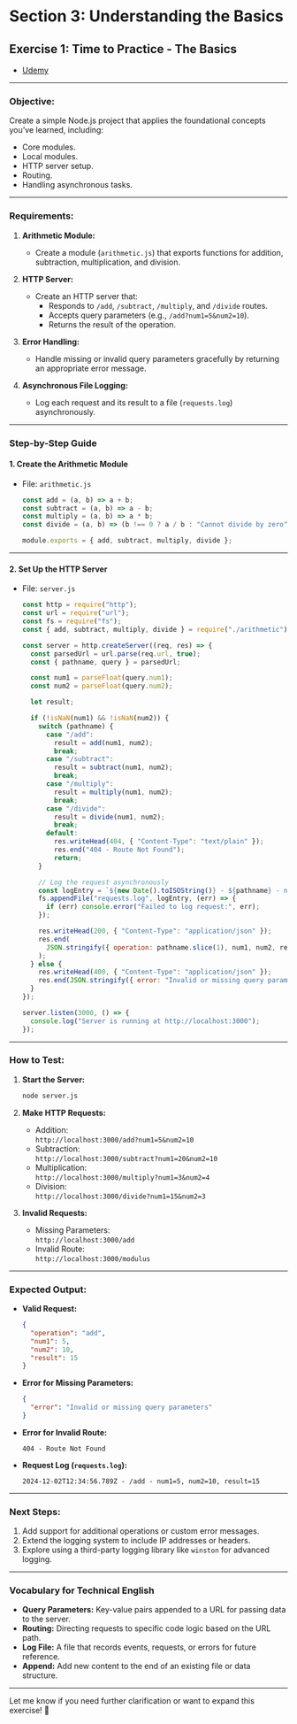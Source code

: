 # Section 3: Understanding the Basics

## **Exercise 1: Time to Practice - The Basics**

- [Udemy]()

---

### **Objective:**

Create a simple Node.js project that applies the foundational concepts you’ve learned, including:

- Core modules.
- Local modules.
- HTTP server setup.
- Routing.
- Handling asynchronous tasks.

---

### **Requirements:**

1. **Arithmetic Module:**

   - Create a module (`arithmetic.js`) that exports functions for addition, subtraction, multiplication, and division.

2. **HTTP Server:**

   - Create an HTTP server that:
     - Responds to `/add`, `/subtract`, `/multiply`, and `/divide` routes.
     - Accepts query parameters (e.g., `/add?num1=5&num2=10`).
     - Returns the result of the operation.

3. **Error Handling:**

   - Handle missing or invalid query parameters gracefully by returning an appropriate error message.

4. **Asynchronous File Logging:**
   - Log each request and its result to a file (`requests.log`) asynchronously.

---

### **Step-by-Step Guide**

#### **1. Create the Arithmetic Module**

- File: `arithmetic.js`

  ```javascript
  const add = (a, b) => a + b;
  const subtract = (a, b) => a - b;
  const multiply = (a, b) => a * b;
  const divide = (a, b) => (b !== 0 ? a / b : "Cannot divide by zero");

  module.exports = { add, subtract, multiply, divide };
  ```

---

#### **2. Set Up the HTTP Server**

- File: `server.js`

  ```javascript
  const http = require("http");
  const url = require("url");
  const fs = require("fs");
  const { add, subtract, multiply, divide } = require("./arithmetic");

  const server = http.createServer((req, res) => {
    const parsedUrl = url.parse(req.url, true);
    const { pathname, query } = parsedUrl;

    const num1 = parseFloat(query.num1);
    const num2 = parseFloat(query.num2);

    let result;

    if (!isNaN(num1) && !isNaN(num2)) {
      switch (pathname) {
        case "/add":
          result = add(num1, num2);
          break;
        case "/subtract":
          result = subtract(num1, num2);
          break;
        case "/multiply":
          result = multiply(num1, num2);
          break;
        case "/divide":
          result = divide(num1, num2);
          break;
        default:
          res.writeHead(404, { "Content-Type": "text/plain" });
          res.end("404 - Route Not Found");
          return;
      }

      // Log the request asynchronously
      const logEntry = `${new Date().toISOString()} - ${pathname} - num1=${num1}, num2=${num2}, result=${result}\n`;
      fs.appendFile("requests.log", logEntry, (err) => {
        if (err) console.error("Failed to log request:", err);
      });

      res.writeHead(200, { "Content-Type": "application/json" });
      res.end(
        JSON.stringify({ operation: pathname.slice(1), num1, num2, result })
      );
    } else {
      res.writeHead(400, { "Content-Type": "application/json" });
      res.end(JSON.stringify({ error: "Invalid or missing query parameters" }));
    }
  });

  server.listen(3000, () => {
    console.log("Server is running at http://localhost:3000");
  });
  ```

---

### **How to Test:**

1. **Start the Server:**

   ```bash
   node server.js
   ```

2. **Make HTTP Requests:**

   - Addition:  
     `http://localhost:3000/add?num1=5&num2=10`
   - Subtraction:  
     `http://localhost:3000/subtract?num1=20&num2=10`
   - Multiplication:  
     `http://localhost:3000/multiply?num1=3&num2=4`
   - Division:  
     `http://localhost:3000/divide?num1=15&num2=3`

3. **Invalid Requests:**
   - Missing Parameters:  
     `http://localhost:3000/add`
   - Invalid Route:  
     `http://localhost:3000/modulus`

---

### **Expected Output:**

- **Valid Request:**

  ```json
  {
    "operation": "add",
    "num1": 5,
    "num2": 10,
    "result": 15
  }
  ```

- **Error for Missing Parameters:**

  ```json
  {
    "error": "Invalid or missing query parameters"
  }
  ```

- **Error for Invalid Route:**

  ```
  404 - Route Not Found
  ```

- **Request Log (`requests.log`):**
  ```
  2024-12-02T12:34:56.789Z - /add - num1=5, num2=10, result=15
  ```

---

### **Next Steps:**

1. Add support for additional operations or custom error messages.
2. Extend the logging system to include IP addresses or headers.
3. Explore using a third-party logging library like `winston` for advanced logging.

---

### **Vocabulary for Technical English**

- **Query Parameters:** Key-value pairs appended to a URL for passing data to the server.
- **Routing:** Directing requests to specific code logic based on the URL path.
- **Log File:** A file that records events, requests, or errors for future reference.
- **Append:** Add new content to the end of an existing file or data structure.

---

Let me know if you need further clarification or want to expand this exercise! 🚀
